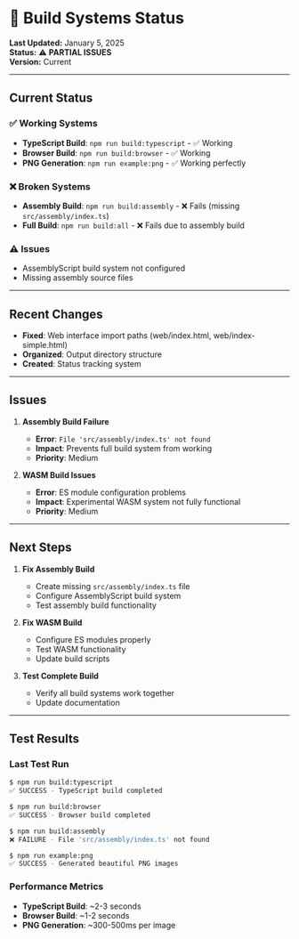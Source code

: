 # 🔧 Build Systems Status

**Last Updated:** January 5, 2025  
**Status:** ⚠️ **PARTIAL ISSUES**  
**Version:** Current

---

## Current Status

### ✅ **Working Systems**
- **TypeScript Build**: `npm run build:typescript` - ✅ Working
- **Browser Build**: `npm run build:browser` - ✅ Working
- **PNG Generation**: `npm run example:png` - ✅ Working perfectly

### ❌ **Broken Systems**
- **Assembly Build**: `npm run build:assembly` - ❌ Fails (missing `src/assembly/index.ts`)
- **Full Build**: `npm run build:all` - ❌ Fails due to assembly build

### ⚠️ **Issues**
- AssemblyScript build system not configured
- Missing assembly source files

---

## Recent Changes

- **Fixed**: Web interface import paths (web/index.html, web/index-simple.html)
- **Organized**: Output directory structure
- **Created**: Status tracking system

---

## Issues

1. **Assembly Build Failure**
   - **Error**: `File 'src/assembly/index.ts' not found`
   - **Impact**: Prevents full build system from working
   - **Priority**: Medium

2. **WASM Build Issues**
   - **Error**: ES module configuration problems
   - **Impact**: Experimental WASM system not fully functional
   - **Priority**: Medium

---

## Next Steps

1. **Fix Assembly Build**
   - Create missing `src/assembly/index.ts` file
   - Configure AssemblyScript build system
   - Test assembly build functionality

2. **Fix WASM Build**
   - Configure ES modules properly
   - Test WASM functionality
   - Update build scripts

3. **Test Complete Build**
   - Verify all build systems work together
   - Update documentation

---

## Test Results

### **Last Test Run**
```bash
$ npm run build:typescript
✅ SUCCESS - TypeScript build completed

$ npm run build:browser  
✅ SUCCESS - Browser build completed

$ npm run build:assembly
❌ FAILURE - File 'src/assembly/index.ts' not found

$ npm run example:png
✅ SUCCESS - Generated beautiful PNG images
```

### **Performance Metrics**
- **TypeScript Build**: ~2-3 seconds
- **Browser Build**: ~1-2 seconds
- **PNG Generation**: ~300-500ms per image
